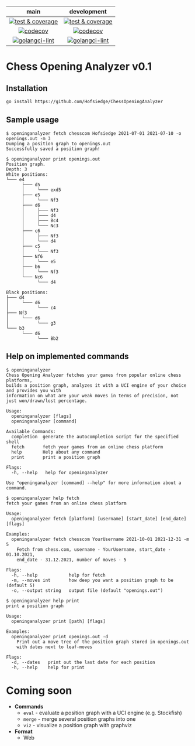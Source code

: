 | main | development |
|:----:|:-----------:|
|[![test & coverage](https://github.com/Hofsiedge/ChessOpeningAnalyzer/actions/workflows/test.yml/badge.svg?branch=main)](https://github.com/Hofsiedge/ChessOpeningAnalyzer/actions/workflows/test.yml)|[![test & coverage](https://github.com/Hofsiedge/ChessOpeningAnalyzer/actions/workflows/test.yml/badge.svg?branch=development)](https://github.com/Hofsiedge/ChessOpeningAnalyzer/actions/workflows/test.yml)|
|[![codecov](https://codecov.io/gh/Hofsiedge/ChessOpeningAnalyzer/branch/main/graph/badge.svg?token=JNGF6F0B7C)](https://codecov.io/gh/Hofsiedge/ChessOpeningAnalyzer)|[![codecov](https://codecov.io/gh/Hofsiedge/ChessOpeningAnalyzer/branch/development/graph/badge.svg?token=JNGF6F0B7C)](https://codecov.io/gh/Hofsiedge/ChessOpeningAnalyzer)|
|[![golangci-lint](https://github.com/Hofsiedge/ChessOpeningAnalyzer/actions/workflows/golangci-lint.yml/badge.svg?branch=main)](https://github.com/Hofsiedge/ChessOpeningAnalyzer/actions/workflows/golangci-lint.yml)|[![golangci-lint](https://github.com/Hofsiedge/ChessOpeningAnalyzer/actions/workflows/golangci-lint.yml/badge.svg?branch=development)](https://github.com/Hofsiedge/ChessOpeningAnalyzer/actions/workflows/golangci-lint.yml)|
# Chess Opening Analyzer v0.1
## Installation
```sh
go install https://github.com/Hofsiedge/ChessOpeningAnalyzer
```

## Sample usage
```
$ openinganalyzer fetch chesscom Hofsiedge 2021-07-01 2021-07-10 -o openings.out -m 3
Dumping a position graph to openings.out
Successfully saved a position graph!

$ openinganalyzer print openings.out                                                 
Position graph.
Depth: 3
White positions:
└─── e4
      ├─── d5
      │     └─── exd5
      ├─── e5
      │     └─── Nf3
      ├─── d6
      │     ├─── Nf3
      │     ├─── d4
      │     ├─── Bc4
      │     └─── Nc3
      ├─── c6
      │     ├─── Nf3
      │     └─── d4
      ├─── c5
      │     └─── Nf3
      ├─── Nf6
      │     └─── e5
      ├─── b6
      │     └─── Nf3
      └─── Nc6
            └─── d4

Black positions:
├─── d4
│     └─── d6
│           └─── c4
├─── Nf3
│     └─── d6
│           └─── g3
└─── b3
      └─── d6
            └─── Bb2

```
## Help on implemented commands
```
$ openinganalyzer
Chess Opening Analyzer fetches your games from popular online chess platforms,
builds a position graph, analyzes it with a UCI engine of your choice and provides you with
information on what are your weak moves in terms of precision, not just won/drawn/lost percentage.

Usage:
  openinganalyzer [flags]
  openinganalyzer [command]

Available Commands:
  completion  generate the autocompletion script for the specified shell
  fetch       fetch your games from an online chess platform
  help        Help about any command
  print       print a position graph

Flags:
  -h, --help   help for openinganalyzer

Use "openinganalyzer [command] --help" for more information about a command.
```
```
$ openinganalyzer help fetch
fetch your games from an online chess platform

Usage:
  openinganalyzer fetch [platform] [username] [start_date] [end_date] [flags]

Examples:
  openinganalyzer fetch chesscom YourUsername 2021-10-01 2021-12-31 -m 5
	Fetch from chess.com, username - YourUsername, start_date - 01.10.2021,
	end_date - 31.12.2021, number of moves - 5

Flags:
  -h, --help            help for fetch
  -m, --moves int       how deep you want a position graph to be (default 5)
  -o, --output string   output file (default "openings.out")
```
```
$ openinganalyzer help print
print a position graph

Usage:
  openinganalyzer print [path] [flags]

Examples:
  openinganalyzer print openings.out -d
	Print out a move tree of the position graph stored in openings.out
	with dates next to leaf-moves

Flags:
  -d, --dates   print out the last date for each position
  -h, --help    help for print
```

# Coming soon
* **Commands**
  * `eval` - evaluate a position graph with a UCI engine (e.g. Stockfish)
  * `merge` - merge several position graphs into one
  * `viz` - visualize a position graph with graphviz
* **Format**
  * Web